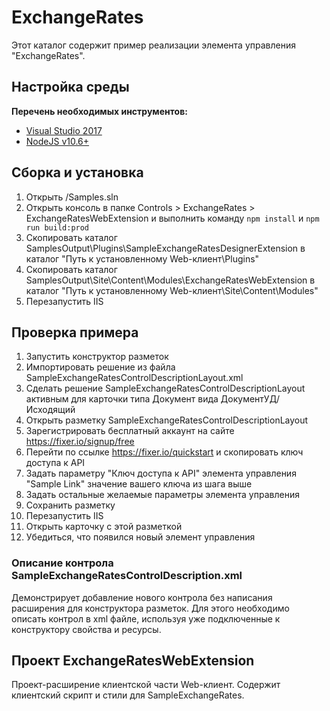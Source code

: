 ﻿# ExchangeRates

Этот каталог содержит пример реализации элемента управления "ExchangeRates".

## Настройка среды

**Перечень необходимых инструментов:** 
* [Visual Studio 2017](https://www.visualstudio.com)
* [NodeJS v10.6+](https://nodejs.org/en/)

## Сборка и установка

1. Открыть /Samples.sln
2. Открыть консоль в папке Controls > ExchangeRates > ExchangeRatesWebExtension и выполнить команду `npm install` и `npm run build:prod`
3. Скопировать каталог SamplesOutput\Plugins\SampleExchangeRatesDesignerExtension в каталог "Путь к установленному Web-клиент\Plugins"
4. Скопировать каталог SamplesOutput\Site\Content\Modules\ExchangeRatesWebExtension в каталог "Путь к установленному Web-клиент\Site\Content\Modules"
5. Перезапустить IIS

## Проверка примера

1. Запустить конструктор разметок
2. Импортировать решение из файла SampleExchangeRatesControlDescriptionLayout.xml
3. Сделать решение SampleExchangeRatesControlDescriptionLayout активным для карточки типа Документ вида ДокументУД/Исходящий
4. Открыть разметку SampleExchangeRatesControlDescriptionLayout
4. Зарегистрировать бесплатный аккаунт на сайте https://fixer.io/signup/free
5. Перейти по ссылке https://fixer.io/quickstart и скопировать ключ доступа к API
6. Задать параметру "Ключ доступа к API" элемента управления "Sample Link" значение вашего ключа из шага выше
7. Задать остальные желаемые параметры элемента управления
8. Сохранить разметку
9. Перезапустить IIS
10. Открыть карточку с этой разметкой
11. Убедиться, что появился новый элемент управления

### Описание контрола SampleExchangeRatesControlDescription.xml

Демонстрирует добавление нового контрола без написания расширения для конструктора разметок.
Для этого необходимо описать контрол в xml файле, используя уже подключенные к конструктору свойства и ресурсы.

## Проект ExchangeRatesWebExtension

Проект-расширение клиентской части Web-клиент. Содержит клиентский скрипт и стили для SampleExchangeRates.
